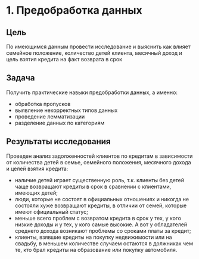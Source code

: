 # 1. Предобработка данных

## Цель
По имеющимся данным провести исследование и выяснить как влияет семейное положение, количество детей клиента, месячный доход и цель взятия кредита на факт возврата в срок

## Задача
Получить практические навыки предобработки данных, а именно:

- обработка пропусков
- выявление некорректных типов данных
- проведение лемматизации
- разделение данных по категориям

## Результаты исследования
Проведен анализ задолженностей клиентов по кредитам в зависимости от количества детей в семье, семейного положения, месячного дохода и целей взятия кредита:
  -  наличие детей играет существенную роль, т.к. клиенты без детей чаще возвращают кредиты в срок в сравнении с клиентами, имеющих детей;
  -  люди, которые не состоят в официальных отношениях и никогда не состояли хуже возвращают кредиты, в отличии от семей, которые имеют официальный статус;
  -  меньше всего проблем с возвратом кредита в срок у тех, у кого низкие доходы и у тех, у кого самые высокие. А вот у обладателей среднего дохода возникают проблемы со сроками платы за кредит;
  -  клиенты, взявшие кредиты на покупку недвижимости или на свадьбу, в меньшем количестве случаем остаются в должниках чем те, кто брал кредиты на образование или покупку автомобиля.
